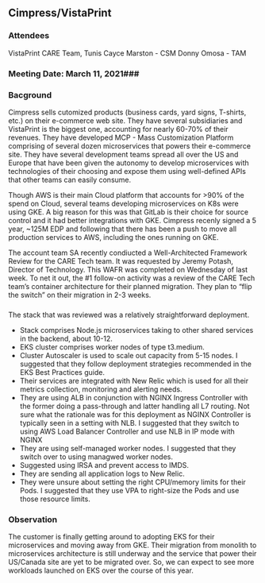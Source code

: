 
## Cimpress/VistaPrint ##
### Attendees ###
VistaPrint CARE Team, Tunis
Cayce Marston - CSM
Donny Omosa - TAM

### Meeting Date: March 11, 2021###

### Bacground ###
Cimpress sells cutomized products (business cards, yard signs, T-shirts, etc.) on their e-commerce web site. They have several subsidiaries and VistaPrint is the biggest one, accounting for nearly 60-70% of their revenues. They have developed MCP - Mass Customization Platform comprising of several dozen microservices that powers their e-commerce site. They have several development teams spread all over the US and Europe that have been given the autonomy to develop microservices with technologies of their choosing and expose them using well-defined APIs that other teams can easily consume.

Though AWS is their main Cloud platform that accounts for >90% of the spend on Cloud, several teams developing microservices on K8s were using GKE. A big reason for this was that GitLab is their choice for source control and it had better integrations with GKE. Cimpress recenly signed a 5 year, ~125M EDP and following that there has been a push to move all production services to AWS, including the ones running on GKE.

The account team SA recently condiucted a Well-Architected Framework Review for the CARE Tech team.  It was requested by Jeremy Potash, Director of Technology.  This WAFR was completed on Wednesday of last week.  To net it out, the #1 follow-on activity was a review of the CARE Tech team’s container architecture for their planned migration.  They plan to “flip the switch” on their migration in 2-3 weeks.
###

The stack that was reviewed was a relatively straightforward deployment.
- Stack comprises Node.js microservices taking to other shared services in the backend, about 10-12.
- EKS cluster comprises worker nodes of type t3.medium. 
- Cluster Autoscaler is used to scale out capacity from 5-15 nodes. I suggested that they follow deployment strategies recommended in the EKS Best Practices guide.
- Their services are integrated with New Relic which is used for all their metrics collection, monitoring and alerting needs.
- They are using ALB in conjunction with NGINX Ingress Controller with the former doing a pass-through and latter handling all L7 routing. Not sure what the rationale was for this deployment as NGINX Controller is typically seen in a setting with NLB. I suggested that they switch to using AWS Load Balancer Controller and use NLB in IP mode with NGINX
- They are using self-managed worker nodes. I suggested that they switch over to using managwed worker nodes.
- Suggested using IRSA and prevent access to IMDS.
- They are sending all application logs to New Relic.
- They were unsure about setting the right CPU/memory limits for their Pods. I suggested that they use VPA to right-size the Pods and use those resource limits.

### Observation ###
The customer is finally getting around to adopting EKS for their microservices and moving away from GKE. Their migration from monolith to microservices architecture is still underway and the service that power their US/Canada site are yet to be migrated over. So, we can expect to see more workloads launched on EKS over the course of this year.

